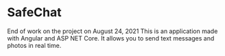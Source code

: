 # SafeChat
End of work on the project on August 24, 2021
This is an application made with Angular and ASP NET Core. It allows you to send text messages and photos in real time.
